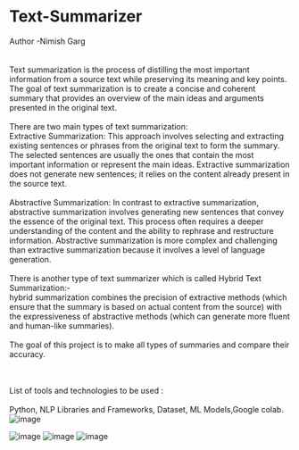 # Text-Summarizer
Author -Nimish Garg
<br>
<br>
<br>
Text summarization is the process of distilling the most important information from a source text while preserving its meaning and key points. The goal of text summarization is to create a concise and coherent summary that provides an overview of the main ideas and arguments presented in the original text.
<br>
<br>
There are two main types of text summarization:
<br>
Extractive Summarization: This approach involves selecting and extracting existing sentences or phrases from the original text to form the summary. The selected sentences are usually the ones that contain the most important information or represent the main ideas. Extractive summarization does not generate new sentences; it relies on the content already present in the source text.
<br>
<br>
Abstractive Summarization: In contrast to extractive summarization, abstractive summarization involves generating new sentences that convey the essence of the original text. This process often requires a deeper understanding of the content and the ability to rephrase and restructure information. Abstractive summarization is more complex and challenging than extractive summarization because it involves a level of language generation.
<br>
<br>
There is another type of text summarizer which is called Hybrid Text Summarization:-<br>
 hybrid summarization  combines the precision of extractive methods (which ensure that the summary is based on actual content from the source) with the expressiveness of abstractive methods (which can generate more fluent and human-like summaries).
<br>
<br>
The goal of this project is to make all types of summaries and compare their accuracy.

<br><br>
List of tools and technologies to be used :<br><br>
 Python, NLP Libraries and Frameworks,  Dataset, ML Models,Google colab.
![image](https://github.com/nimishgarg24/Text-Summarizer/assets/118631488/7914497b-c5e1-464f-9057-141d80b33aa3)

![image](https://github.com/nimishgarg24/Text-Summarizer/assets/118631488/51458e47-1f98-4826-ac20-ea294f811e30)
![image](https://github.com/nimishgarg24/Text-Summarizer/assets/118631488/f9d8e10b-3b5a-4684-a405-492bf544c04c)
![image](https://github.com/nimishgarg24/Text-Summarizer/assets/118631488/73266a42-1413-4d22-a49b-e8a4aac91e06)
